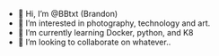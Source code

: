 - 👋 Hi, I’m @BBtxt (Brandon)
- 👀 I’m interested in photography, technology and art. 
- 🌱 I’m currently learning Docker, python, and K8
- 💞️ I’m looking to collaborate on whatever..

<!--- 
BBtxt/BBtxt is a ✨ special ✨ repository because its `README.md` (this file) appears on your GitHub profile.
You can click the Preview link to take a look at your changes.
--->
